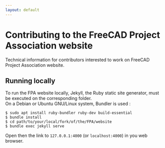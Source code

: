 ```yaml
---
layout: default
---
```


# Contributing to the FreeCAD Project Association website

Technical information for contributors interested to work on FreeCAD Project Association website.

<!-- ## Structure TODO: add more content later -->

## Running locally

To run the FPA website locally, Jekyll, the Ruby static site generator, must be executed on the corresponding folder.\
On a Debian or Ubuntu GNU/Linux system, Bundler is used :

```
$ sudo apt install ruby-bundler ruby-dev build-essential
$ bundle install
$ cd path/to/your/local/fork/of/the/FPA/website
$ bundle exec jekyll serve
```

Open then the link to `127.0.0.1:4000` (or `localhost:4000`) in you web browser.

<!-- ## Design guidelines TODO: add more content later -->

<!-- ## Ressources TODO: add more content later -->
